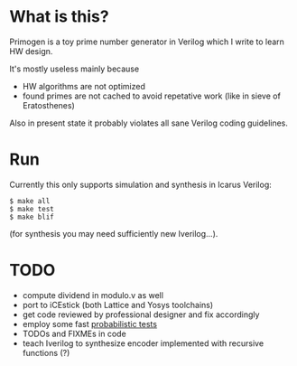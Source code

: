 # What is this?

Primogen is a toy prime number generator in Verilog which I write to
learn HW design.

It's mostly useless mainly because
* HW algorithms are not optimized
* found primes are not cached to avoid repetative work (like in
sieve of Eratosthenes)

Also in present state it probably violates all sane Verilog coding
guidelines.

# Run

Currently this only supports simulation and synthesis in Icarus
Verilog:
```
$ make all
$ make test
$ make blif
```
(for synthesis you may need sufficiently new Iverilog...).

# TODO

* compute dividend in modulo.v as well
* port to iCEstick (both Lattice and Yosys toolchains)
* get code reviewed by professional designer and fix accordingly
* employ some fast [probabilistic tests](https://en.wikipedia.org/wiki/Primality_test#Probabilistic_tests)
* TODOs and FIXMEs in code
* teach Iverilog to synthesize encoder implemented with recursive functions (?)

